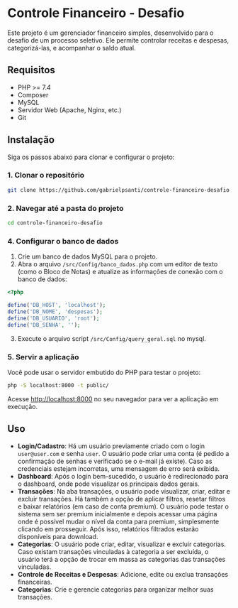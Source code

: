 # Controle Financeiro - Desafio

Este projeto é um gerenciador financeiro simples, desenvolvido para o desafio de um processo seletivo. Ele permite controlar receitas e despesas, categorizá-las, e acompanhar o saldo atual.

## Requisitos

- PHP >= 7.4
- Composer
- MySQL
- Servidor Web (Apache, Nginx, etc.)
- Git

## Instalação

Siga os passos abaixo para clonar e configurar o projeto:

### 1. Clonar o repositório

```bash
git clone https://github.com/gabrielpsanti/controle-financeiro-desafio.git
```

### 2. Navegar até a pasta do projeto

```bash
cd controle-financeiro-desafio
```

### 4. Configurar o banco de dados

1. Crie um banco de dados MySQL para o projeto.
2. Abra o arquivo `/src/Config/banco_dados.php` com um editor de texto (como o Bloco de Notas) e atualize as informações de conexão com o banco de dados:

```php
<?php

define('DB_HOST', 'localhost');
define('DB_NOME', 'despesas');
define('DB_USUARIO', 'root');
define('DB_SENHA', '');
```

3. Execute o arquivo script `/src/Config/query_geral.sql` no mysql.


### 5. Servir a aplicação

Você pode usar o servidor embutido do PHP para testar o projeto:

```bash
php -S localhost:8000 -t public/
```

Acesse [http://localhost:8000](http://localhost:8000) no seu navegador para ver a aplicação em execução.

## Uso

- **Login/Cadastro**: Há um usuário previamente criado com o login `user@user.com` e senha `user`. O usuário pode criar uma conta (é pedido a confirmação de senhas e verificado se o e-mail já existe). Caso as credenciais estejam incorretas, uma mensagem de erro será exibida.
- **Dashboard**: Após o login bem-sucedido, o usuário é redirecionado para o dashboard, onde pode visualizar os principais dados gerais.
- **Transações**: Na aba transações, o usuário pode visualizar, criar, editar e excluir transações. Há também a opção de aplicar filtros, resetar filtros e baixar relatórios (em caso de conta premium). O usuário pode testar o sistema sem ser premium inicialmente e depois acessar uma página onde é possível mudar o nível da conta para premium, simplesmente clicando em prosseguir. Após isso, relatórios filtrados estarão disponíveis para download.
- **Categorias**: O usuário pode criar, editar, visualizar e excluir categorias. Caso existam transações vinculadas à categoria a ser excluída, o usuário terá a opção de trocar em massa as categorias das transações vinculadas.
- **Controle de Receitas e Despesas**: Adicione, edite ou exclua transações financeiras.
- **Categorias**: Crie e gerencie categorias para organizar melhor suas transações.

